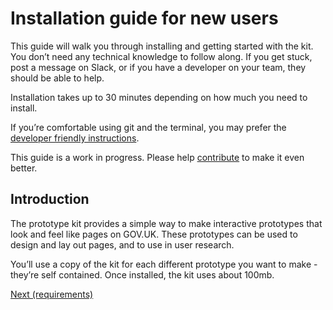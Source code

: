 # Installation guide for new users

This guide will walk you through installing and getting started with the kit. You don’t need any technical knowledge to follow along. If you get stuck, post a message on Slack, or if you have a developer on your team, they should be able to help.

Installation takes up to 30 minutes depending on how much you need to install.

If you’re comfortable using git and the terminal, you may prefer the [developer friendly instructions](developer-install-instructions).

This guide is a work in progress. Please help [contribute](https://github.com/alphagov/govuk_prototype_kit/blob/master/CONTRIBUTING.md) to make it even better.

## Introduction

The prototype kit provides a simple way to make interactive prototypes that look and feel like pages on GOV.UK. These prototypes can be used to design and lay out pages, and to use in user research.



You’ll use a copy of the kit for each different prototype you want to make - they’re self contained. Once installed, the kit uses about 100mb.

<a href="requirements.md" class="button">Next (requirements)</a>
